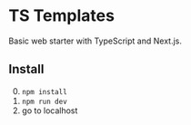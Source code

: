 # TS Templates

Basic web starter with TypeScript and Next.js.

## Install

0. `npm install`
0. `npm run dev`
0. go to localhost
